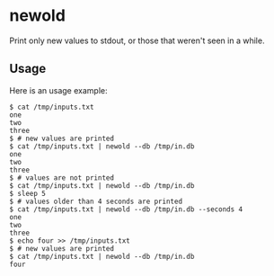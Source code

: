 # newold

Print only new values to stdout, or those that weren't seen in a while.

## Usage

Here is an usage example:
```
$ cat /tmp/inputs.txt
one
two
three
$ # new values are printed
$ cat /tmp/inputs.txt | newold --db /tmp/in.db
one
two
three
$ # values are not printed
$ cat /tmp/inputs.txt | newold --db /tmp/in.db
$ sleep 5
$ # values older than 4 seconds are printed
$ cat /tmp/inputs.txt | newold --db /tmp/in.db --seconds 4
one
two
three
$ echo four >> /tmp/inputs.txt
$ # new values are printed
$ cat /tmp/inputs.txt | newold --db /tmp/in.db
four
```
